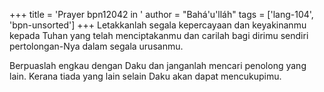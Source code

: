 +++
title = 'Prayer bpn12042 in '
author = "Bahá'u'lláh"
tags = ['lang-104', 'bpn-unsorted']
+++
Letakkanlah segala kepercayaan dan keyakinanmu kepada Tuhan yang telah menciptakanmu dan carilah bagi dirimu sendiri pertolongan-Nya dalam segala    urusanmu.


Berpuaslah engkau dengan Daku dan janganlah mencari penolong yang lain. Kerana tiada yang lain selain Daku akan dapat mencukupimu.
